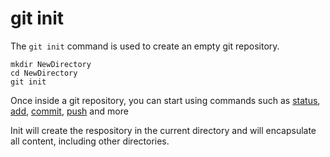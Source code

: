 # git init
The `git init` command is used to create an empty git repository.

```
mkdir NewDirectory
cd NewDirectory
git init
```

Once inside a git repository, you can start using commands such as
[status](./Status.md),
[add](./Add.md), 
[commit](./Commit.md), 
[push](./Push.md)
and more

Init will create the respository in the current directory and will encapsulate all content, including other directories.


